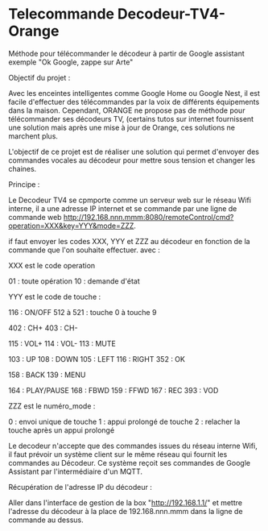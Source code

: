 # Telecommande Decodeur-TV4-Orange
Méthode pour télécommander le décodeur à partir de Google assistant exemple "Ok Google, zappe sur Arte"

Objectif du projet :

Avec les enceintes intelligentes comme Google Home ou Google Nest, il est facile d'effectuer des télécommandes par la voix de différents équipements dans la maison.
Cependant, ORANGE ne propose pas de méthode pour télécommander ses décodeurs TV, (certains tutos sur internet fournissent une solution mais après une mise à jour de Orange, ces solutions ne marchent plus.

L'objectif de ce projet est de réaliser une solution qui permet d'envoyer des commandes vocales au décodeur pour mettre sous tension et changer les chaines.

Principe : 

Le Decodeur TV4 se cpmporte comme un serveur web sur le réseau Wifi interne, il a une adresse IP internet et se commande par une ligne de commande web http://192.168.nnn.mmm:8080/remoteControl/cmd?operation=XXX&key=YYY&mode=ZZZ.

if faut envoyer les codes XXX, YYY et ZZZ au décodeur en fonction de la commande que l'on souhaite effectuer.
avec :

XXX est le code operation

01 : toute opération
10 : demande d'état

YYY est le code de touche :

116 : ON/OFF
512 à 521 : touche 0 à touche 9

402 : CH+
403 : CH-

115 : VOL+
114 : VOL-
113 : MUTE

103 : UP
108 : DOWN
105 : LEFT
116 : RIGHT
352 : OK

158 : BACK
139 : MENU

164 : PLAY/PAUSE
168 : FBWD
159 : FFWD
167 : REC
393 : VOD

ZZZ est le numéro_mode :

0 : envoi unique de touche
1 : appui prolongé de touche
2 : relacher la touche après un appui prolongé

Le decodeur n'accepte que des commandes issues du réseau interne Wifi, il faut prévoir un système client sur le même réseau qui fournit les commandes au Décodeur. Ce système reçoit ses commandes de Google Assistant par l'intermédiaire d'un MQTT.

Récupération de l'adresse IP du décodeur :

Aller dans l'interface de gestion de la box "http://192.168.1.1/" et mettre l'adresse du décodeur à la place de 192.168.nnn.mmm
dans la ligne de commande au dessus.
